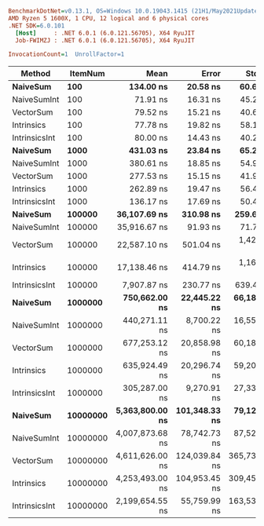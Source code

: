 ``` ini

BenchmarkDotNet=v0.13.1, OS=Windows 10.0.19043.1415 (21H1/May2021Update)
AMD Ryzen 5 1600X, 1 CPU, 12 logical and 6 physical cores
.NET SDK=6.0.101
  [Host]     : .NET 6.0.1 (6.0.121.56705), X64 RyuJIT
  Job-FWIMZJ : .NET 6.0.1 (6.0.121.56705), X64 RyuJIT

InvocationCount=1  UnrollFactor=1  

```
|        Method |  ItemNum |            Mean |         Error |        StdDev |         Median |
|-------------- |--------- |----------------:|--------------:|--------------:|---------------:|
|      **NaiveSum** |      **100** |       **134.00 ns** |      **20.58 ns** |      **60.67 ns** |       **100.0 ns** |
|   NaiveSumInt |      100 |        71.91 ns |      16.31 ns |      45.20 ns |       100.0 ns |
|     VectorSum |      100 |        79.52 ns |      15.21 ns |      40.60 ns |       100.0 ns |
|    Intrinsics |      100 |        77.78 ns |      19.82 ns |      58.13 ns |       100.0 ns |
| IntrinsicsInt |      100 |        80.00 ns |      14.43 ns |      40.22 ns |       100.0 ns |
|      **NaiveSum** |     **1000** |       **431.03 ns** |      **23.84 ns** |      **65.26 ns** |       **400.0 ns** |
|   NaiveSumInt |     1000 |       380.61 ns |      18.85 ns |      54.98 ns |       400.0 ns |
|     VectorSum |     1000 |       277.53 ns |      15.15 ns |      41.98 ns |       300.0 ns |
|    Intrinsics |     1000 |       262.89 ns |      19.47 ns |      56.49 ns |       300.0 ns |
| IntrinsicsInt |     1000 |       136.17 ns |      17.69 ns |      50.48 ns |       100.0 ns |
|      **NaiveSum** |   **100000** |    **36,107.69 ns** |     **310.98 ns** |     **259.68 ns** |    **36,100.0 ns** |
|   NaiveSumInt |   100000 |    35,916.67 ns |      91.93 ns |      71.77 ns |    35,900.0 ns |
|     VectorSum |   100000 |    22,587.10 ns |     501.04 ns |   1,421.36 ns |    22,200.0 ns |
|    Intrinsics |   100000 |    17,138.46 ns |     414.79 ns |   1,163.12 ns |    16,800.0 ns |
| IntrinsicsInt |   100000 |     7,907.87 ns |     230.77 ns |     639.46 ns |     7,600.0 ns |
|      **NaiveSum** |  **1000000** |   **750,662.00 ns** |  **22,445.22 ns** |  **66,180.24 ns** |   **756,600.0 ns** |
|   NaiveSumInt |  1000000 |   440,271.11 ns |   8,700.22 ns |  16,553.06 ns |   440,200.0 ns |
|     VectorSum |  1000000 |   677,253.12 ns |  20,858.98 ns |  60,182.94 ns |   674,050.0 ns |
|    Intrinsics |  1000000 |   635,924.49 ns |  20,296.74 ns |  59,206.55 ns |   638,800.0 ns |
| IntrinsicsInt |  1000000 |   305,287.00 ns |   9,270.91 ns |  27,335.48 ns |   312,700.0 ns |
|      **NaiveSum** | **10000000** | **5,363,800.00 ns** | **101,348.33 ns** |  **79,126.11 ns** | **5,376,250.0 ns** |
|   NaiveSumInt | 10000000 | 4,007,873.68 ns |  78,742.73 ns |  87,522.34 ns | 3,964,800.0 ns |
|     VectorSum | 10000000 | 4,611,626.00 ns | 124,039.84 ns | 365,734.26 ns | 4,440,600.0 ns |
|    Intrinsics | 10000000 | 4,253,493.00 ns | 104,953.45 ns | 309,457.60 ns | 4,070,400.0 ns |
| IntrinsicsInt | 10000000 | 2,199,654.55 ns |  55,759.99 ns | 163,534.41 ns | 2,135,200.0 ns |
